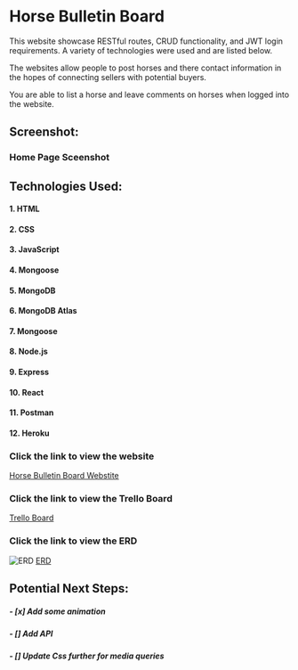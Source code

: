 # **Horse Bulletin Board**

This website showcase RESTful routes, CRUD functionality, and JWT login requirements. A variety of technologies were used and are listed below.

The websites allow people to post horses and there contact information in the hopes of connecting sellers with potential buyers.

You are able to list a horse and leave comments on horses when logged into the website.

## Screenshot:

### Home Page Sceenshot
<!-- ![Home Page Sceenshot](screenshots/homepage-screenshot.png?) -->

<!-- [Home Page Sceenshot](https://imgur.com/YCEiEr5) -->



## Technologies Used: 

#### 1. HTML
#### 2. CSS
#### 3. JavaScript
#### 4. Mongoose
#### 5. MongoDB
#### 6. MongoDB Atlas
#### 7. Mongoose
#### 8. Node.js
#### 9. Express
#### 10. React
#### 11. Postman
#### 12. Heroku


### Click the link to view the website
[Horse Bulletin Board Webstite](https://horse-bulletin-board.herokuapp.com/) 

### Click the link to view the Trello Board
[Trello Board](https://trello.com/b/QQgGKAnE/ga-project-4)

### Click the link to view the ERD
![ERD](./)
[ERD](https://app.lucidchart.com/invitations/accept/754f604d-817c-4b95-9d01-6a7b38a1ef31)

## Potential Next Steps: 

##### - [x] Add some animation
##### - [] Add API
##### - [] Update Css further for media queries
